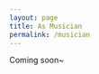 ```yaml
---
layout: page
title: As Musician
permalink: /musician
---
```


<!-- Viewer Counter Tag -->
<script async src="//busuanzi.ibruce.info/busuanzi/2.3/busuanzi.pure.mini.js">
</script>

<!-- Google Analytics tag (gtag.js) -->
<script async src="https://www.googletagmanager.com/gtag/js?id=G-MK1PD93QHP"></script>
<script>
  window.dataLayer = window.dataLayer || [];
  function gtag(){dataLayer.push(arguments);}
  gtag('js', new Date());

  gtag('config', 'G-MK1PD93QHP');
</script>


<!-- 
Sections:
Intro
Performance
Recordings
 -->

Coming soon~
